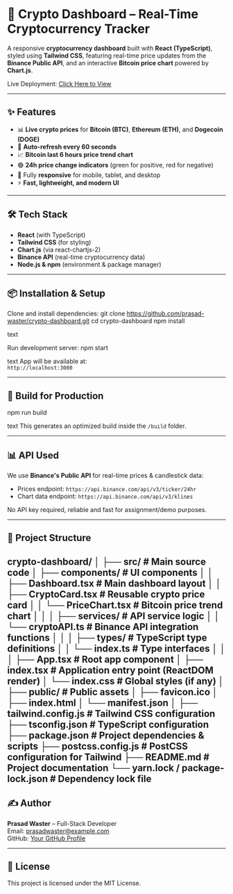 # 🚀 Crypto Dashboard – Real-Time Cryptocurrency Tracker

A responsive **cryptocurrency dashboard** built with **React (TypeScript)**, styled using **Tailwind CSS**, featuring real-time price updates from the **Binance Public API**, and an interactive **Bitcoin price chart** powered by **Chart.js**.

Live Deployment: [Click Here to View](https://crypto-dashboard-prasad-waster.netlify.app/)

---

## ✨ Features

- 📊 **Live crypto prices** for **Bitcoin (BTC)**, **Ethereum (ETH)**, and **Dogecoin (DOGE)**
- 🔄 **Auto-refresh every 60 seconds**
- 📈 **Bitcoin last 6 hours price trend chart**
- 🟢 **24h price change indicators** (green for positive, red for negative)
- 📱 Fully **responsive** for mobile, tablet, and desktop
- ⚡ **Fast, lightweight, and modern UI**

---

## 🛠 Tech Stack

- **React** (with TypeScript)
- **Tailwind CSS** (for styling)
- **Chart.js** (via react-chartjs-2)
- **Binance API** (real-time cryptocurrency data)
- **Node.js & npm** (environment & package manager)

---

## 📦 Installation & Setup

Clone and install dependencies:
git clone https://github.com/prasad-waster/crypto-dashboard.git
cd crypto-dashboard
npm install

text

Run development server:
npm start

text
App will be available at:  
`http://localhost:3000`

---

## 🚀 Build for Production

npm run build

text
This generates an optimized build inside the `/build` folder.

---

## 📊 API Used

We use **Binance's Public API** for real-time prices & candlestick data:

- Prices endpoint: `https://api.binance.com/api/v3/ticker/24hr`
- Chart data endpoint: `https://api.binance.com/api/v3/klines`

No API key required, reliable and fast for assignment/demo purposes.

---

## 📂 Project Structure

crypto-dashboard/
│
├── src/ # Main source code
│ ├── components/ # UI components
│ │ ├── Dashboard.tsx # Main dashboard layout
│ │ ├── CryptoCard.tsx # Reusable crypto price card
│ │ └── PriceChart.tsx # Bitcoin price trend chart
│ │
│ ├── services/ # API service logic
│ │ └── cryptoAPI.ts # Binance API integration functions
│ │
│ ├── types/ # TypeScript type definitions
│ │ └── index.ts # Type interfaces
│ │
│ ├── App.tsx # Root app component
│ ├── index.tsx # Application entry point (ReactDOM render)
│ └── index.css # Global styles (if any)
│
├── public/ # Public assets
│ ├── favicon.ico
│ ├── index.html
│ └── manifest.json
│
├── tailwind.config.js # Tailwind CSS configuration
├── tsconfig.json # TypeScript configuration
├── package.json # Project dependencies & scripts
├── postcss.config.js # PostCSS configuration for Tailwind
├── README.md # Project documentation
└── yarn.lock / package-lock.json # Dependency lock file
---

## ✍ Author

**Prasad Waster** – Full-Stack Developer  
Email: prasadwaster@example.com  
GitHub: [Your GitHub Profile](https://github.com/prasad-waster)

---

## 📜 License

This project is licensed under the MIT License.
